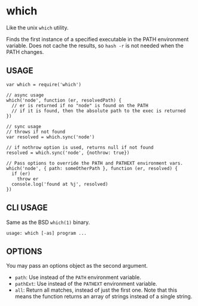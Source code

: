 which
=====

Like the unix `which` utility.

Finds the first instance of a specified executable in the PATH environment variable. Does not cache the results, so `hash -r` is not needed when the PATH changes.

USAGE
-----

    var which = require('which')

    // async usage
    which('node', function (er, resolvedPath) {
      // er is returned if no "node" is found on the PATH
      // if it is found, then the absolute path to the exec is returned
    })

    // sync usage
    // throws if not found
    var resolved = which.sync('node')

    // if nothrow option is used, returns null if not found
    resolved = which.sync('node', {nothrow: true})

    // Pass options to override the PATH and PATHEXT environment vars.
    which('node', { path: someOtherPath }, function (er, resolved) {
      if (er)
        throw er
      console.log('found at %j', resolved)
    })

CLI USAGE
---------

Same as the BSD `which(1)` binary.

    usage: which [-as] program ...

OPTIONS
-------

You may pass an options object as the second argument.

-   `path`: Use instead of the `PATH` environment variable.
-   `pathExt`: Use instead of the `PATHEXT` environment variable.
-   `all`: Return all matches, instead of just the first one. Note that this means the function returns an array of strings instead of a single string.
